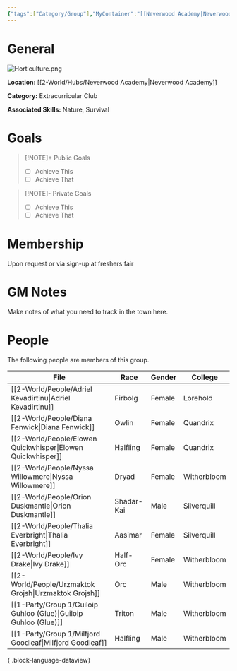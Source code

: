 ```yaml
---
{"tags":["Category/Group"],"MyContainer":"[[Neverwood Academy|Neverwood Academy]]","MyCategory":"Extracurricular Club","image":"Horticulture.png","obsidianUIMode":"preview","leaders":null,"staff":null,"members":null,"initiates":null,"primary_contact":null,"Skill1":"Nature","Skill2":"Survival","dg-publish":true,"permalink":"/2-world/groups/fantastical-horticulture-club/","dgPassFrontmatter":true,"updated":"2025-09-29T12:39:34.000+01:00"}
---
```



# General

![Horticulture.png](/img/user/z_Assets/Extracurriculars/Horticulture.png)

**Location:** [[2-World/Hubs/Neverwood Academy\|Neverwood Academy]]

**Category:** Extracurricular Club

**Associated Skills:** Nature, Survival
# Goals

> [!NOTE]+ Public Goals
> - [ ] Achieve This
> - [ ] Achieve That

> [!NOTE]- Private Goals
> - [ ] Achieve This
> - [ ] Achieve That

# Membership
Upon request or via sign-up at freshers fair

# GM Notes

Make notes of what you need to track in the town here. 


# People

The following people are members of this group.  

| File                                                                | Race       | Gender | College     |
| ------------------------------------------------------------------- | ---------- | ------ | ----------- |
| [[2-World/People/Adriel Kevadirtinu\|Adriel Kevadirtinu]]        | Firbolg    | Female | Lorehold    |
| [[2-World/People/Diana Fenwick\|Diana Fenwick]]                  | Owlin      | Female | Quandrix    |
| [[2-World/People/Elowen Quickwhisper\|Elowen Quickwhisper]]      | Halfling   | Female | Quandrix    |
| [[2-World/People/Nyssa Willowmere\|Nyssa Willowmere]]            | Dryad      | Female | Witherbloom |
| [[2-World/People/Orion Duskmantle\|Orion Duskmantle]]            | Shadar-Kai | Male   | Silverquill |
| [[2-World/People/Thalia Everbright\|Thalia Everbright]]          | Aasimar    | Female | Silverquill |
| [[2-World/People/Ivy Drake\|Ivy Drake]]                          | Half-Orc   | Female | Witherbloom |
| [[2-World/People/Urzmaktok Grojsh\|Urzmaktok Grojsh]]            | Orc        | Male   | Witherbloom |
| [[1-Party/Group 1/Guiloip Guhloo (Glue)\|Guiloip Guhloo (Glue)]] | Triton     | Male   | Witherbloom |
| [[1-Party/Group 1/Milfjord Goodleaf\|Milfjord Goodleaf]]         | Halfling   | Male   | Witherbloom |

{ .block-language-dataview}
